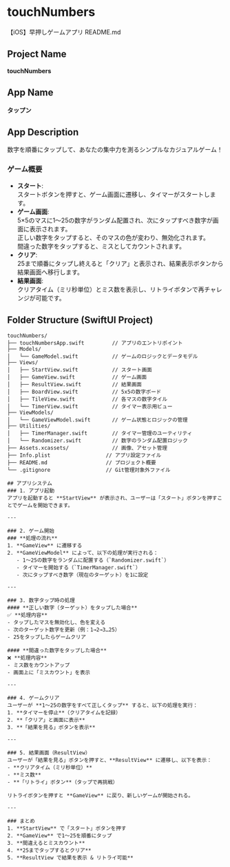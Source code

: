 # touchNumbers
【iOS】早押しゲームアプリ
README.md

## Project Name
**touchNumbers**

## App Name
**タップン**

## App Description
数字を順番にタップして、あなたの集中力を測るシンプルなカジュアルゲーム！

### ゲーム概要
- **スタート**:  
  スタートボタンを押すと、ゲーム画面に遷移し、タイマーがスタートします。
- **ゲーム画面**:  
  5×5のマスに1～25の数字がランダム配置され、次にタップすべき数字が画面に表示されます。  
  正しい数字をタップすると、そのマスの色が変わり、無効化されます。  
  間違った数字をタップすると、ミスとしてカウントされます。
- **クリア**:  
  25まで順番にタップし終えると「クリア」と表示され、結果表示ボタンから結果画面へ移行します。
- **結果画面**:  
  クリアタイム（ミリ秒単位）とミス数を表示し、リトライボタンで再チャレンジが可能です。


## Folder Structure (SwiftUI Project)
```
touchNumbers/
├── touchNumbersApp.swift         // アプリのエントリポイント
├── Models/
│   └── GameModel.swift           // ゲームのロジックとデータモデル
├── Views/
│   ├── StartView.swift           // スタート画面
│   ├── GameView.swift            // ゲーム画面
│   ├── ResultView.swift          // 結果画面
│   ├── BoardView.swift           // 5x5の数字ボード
│   ├── TileView.swift            // 各マスの数字タイル
│   └── TimerView.swift           // タイマー表示用ビュー
├── ViewModels/
│   └── GameViewModel.swift       // ゲーム状態とロジックの管理
├── Utilities/
│   ├── TimerManager.swift        // タイマー管理のユーティリティ
│   └── Randomizer.swift          // 数字のランダム配置ロジック
├── Assets.xcassets/              // 画像、アセット管理
├── Info.plist                  // アプリ設定ファイル
├── README.md                   // プロジェクト概要
└── .gitignore                  // Git管理対象外ファイル

## アプリシステム
### 1. アプリ起動  
アプリを起動すると **StartView** が表示され、ユーザーは「スタート」ボタンを押すことでゲームを開始できます。  

---

### 2. ゲーム開始  
### **処理の流れ**
1. **GameView** に遷移する  
2. **GameViewModel** によって、以下の処理が実行される：  
   - 1～25の数字をランダムに配置する（`Randomizer.swift`）
   - タイマーを開始する（`TimerManager.swift`）
   - 次にタップすべき数字（現在のターゲット）を1に設定  

---

### 3. 数字タップ時の処理  
#### **正しい数字（ターゲット）をタップした場合**  
✅ **処理内容**  
- タップしたマスを無効化し、色を変える  
- 次のターゲット数字を更新（例：1→2→3…25）  
- 25をタップしたらゲームクリア  

#### **間違った数字をタップした場合**  
❌ **処理内容**  
- ミス数をカウントアップ  
- 画面上に「ミスカウント」を表示  

---

### 4. ゲームクリア  
ユーザーが **1～25の数字をすべて正しくタップ** すると、以下の処理を実行：  
1. **タイマーを停止**（クリアタイムを記録）  
2. **「クリア」と画面に表示**  
3. **「結果を見る」ボタンを表示**  

---

### 5. 結果画面（ResultView）  
ユーザーが「結果を見る」ボタンを押すと、**ResultView** に遷移し、以下を表示：  
- **クリアタイム（ミリ秒単位）**  
- **ミス数**  
- **「リトライ」ボタン**（タップで再挑戦）

リトライボタンを押すと **GameView** に戻り、新しいゲームが開始される。  

---

### まとめ  
1. **StartView** で「スタート」ボタンを押す  
2. **GameView** で1～25を順番にタップ  
3. **間違えるとミスカウント**  
4. **25までタップするとクリア**  
5. **ResultView で結果を表示 & リトライ可能**  
